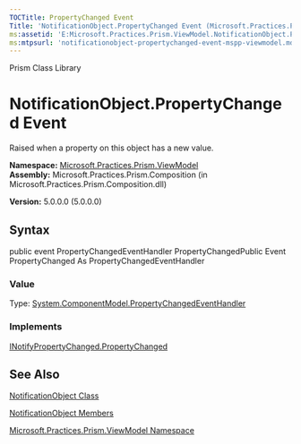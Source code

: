 ```yaml
---
TOCTitle: PropertyChanged Event
Title: 'NotificationObject.PropertyChanged Event (Microsoft.Practices.Prism.ViewModel)'
ms:assetid: 'E:Microsoft.Practices.Prism.ViewModel.NotificationObject.PropertyChanged'
ms:mtpsurl: 'notificationobject-propertychanged-event-mspp-viewmodel.md'
---
```


Prism Class Library

NotificationObject.PropertyChanged Event
============================================

Raised when a property on this object has a new value.

**Namespace:** [Microsoft.Practices.Prism.ViewModel](https://msdn.microsoft.com/library/microsoft.practices.prism.viewmodel)
**Assembly:** Microsoft.Practices.Prism.Composition (in Microsoft.Practices.Prism.Composition.dll)

**Version:** 5.0.0.0 (5.0.0.0)

## Syntax


public event PropertyChangedEventHandler PropertyChangedPublic Event PropertyChanged As PropertyChangedEventHandler
### Value

Type: [System.ComponentModel.PropertyChangedEventHandler](http://msdn.microsoft.com/en-us/library/hyza7z75)
### Implements

[INotifyPropertyChanged.PropertyChanged](http://msdn.microsoft.com/en-us/library/ms133023)

See Also
--------


[NotificationObject Class](https://msdn.microsoft.com/library/microsoft.practices.prism.viewmodel.notificationobject)

[NotificationObject Members](https://msdn.microsoft.com/allmembers.t:microsoft.practices.prism.viewmodel.notificationobject)

[Microsoft.Practices.Prism.ViewModel Namespace](https://msdn.microsoft.com/library/microsoft.practices.prism.viewmodel)
